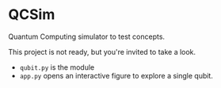 # QCSim
Quantum Computing simulator to test concepts.

This project is not ready, but you're invited to take a look.

* `qubit.py` is the module
* `app.py` opens an interactive figure to explore a single qubit.